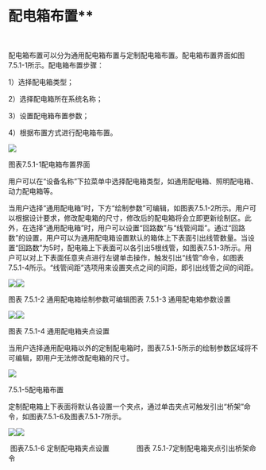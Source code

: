 #  配电箱布置**
<br/>

配电箱布置可以分为通用配电箱布置与定制配电箱布置。配电箱布置界面如图7.5.1-1所示。配电箱布置步骤：

1）选择配电箱类型；

2）选择配电箱所在系统名称；

3）设置配电箱布置参数；

4）根据布置方式进行配电箱布置。

![](file:///C:\Users\pkpm\AppData\Local\Temp\ksohtml5908\wps95.jpg)

图表7.5.1-1配电箱布置界面

用户可以在“设备名称”下拉菜单中选择配电箱类型，如通用配电箱、照明配电箱、动力配电箱等。

当用户选择“通用配电箱”时，下方“绘制参数”可编辑，如图表7.5.1-2所示。用户可以根据设计要求，修改配电箱的尺寸，修改后的配电箱将会立即更新绘制区。此外，在选择“通用配电箱”时，用户可以设置“回路数”与“线管间距”。通过“回路数”的设置，用户可以为通用配电箱设置默认的箱体上下表面引出线管数量。当设置“回路数”为5时，配电箱上下表面可以各引出5根线管，如图表7.5.1-3所示。用户可以对上下表面任意夹点进行左键单击操作，触发引出“线管”命令，如图表7.5.1-4所示。“线管间距”选项用来设置夹点之间的间距，即引出线管之间的间距。

![](file:///C:\Users\pkpm\AppData\Local\Temp\ksohtml5908\wps96.jpg)![](file:///C:\Users\pkpm\AppData\Local\Temp\ksohtml5908\wps97.jpg)

图表 7.5.1-2 通用配电箱绘制参数可编辑图表 7.5.1-3 通用配电箱参数设置

![](file:///C:\Users\pkpm\AppData\Local\Temp\ksohtml5908\wps98.jpg)![](file:///C:\Users\pkpm\AppData\Local\Temp\ksohtml5908\wps99.jpg)

图表 7.5.1-4 通用配电箱夹点设置

当用户选择通用配电箱以外的定制配电箱时，图表7.5.1-5所示的绘制参数区域将不可编辑，即用户无法修改配电箱的尺寸。

![](file:///C:\Users\pkpm\AppData\Local\Temp\ksohtml5908\wps100.jpg)

7.5.1-5配电箱布置

定制配电箱上下表面将默认各设置一个夹点，通过单击夹点可触发引出“桥架”命令，如图表7.5.1-6及图表7.5.1-7所示。

![](file:///C:\Users\pkpm\AppData\Local\Temp\ksohtml5908\wps101.jpg)![](file:///C:\Users\pkpm\AppData\Local\Temp\ksohtml5908\wps102.jpg)

 图表7.5.1-6 定制配电箱夹点设置              图表 7.5.1-7定制配电箱夹点引出桥架命令